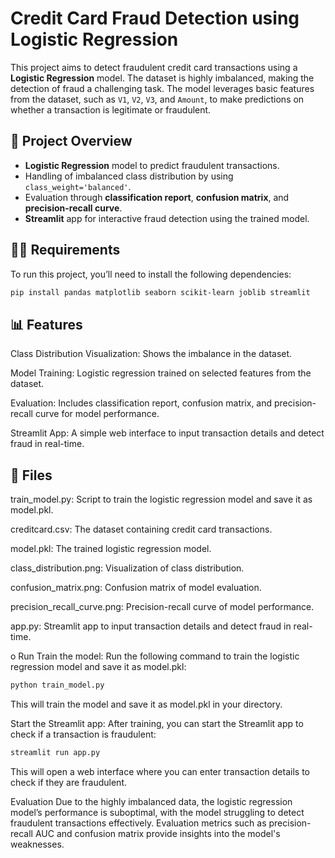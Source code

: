 # Credit Card Fraud Detection using Logistic Regression

This project aims to detect fraudulent credit card transactions using a **Logistic Regression** model. The dataset is highly imbalanced, making the detection of fraud a challenging task. The model leverages basic features from the dataset, such as `V1`, `V2`, `V3`, and `Amount`, to make predictions on whether a transaction is legitimate or fraudulent.

## 🚀 Project Overview

- **Logistic Regression** model to predict fraudulent transactions.
- Handling of imbalanced class distribution by using `class_weight='balanced'`.
- Evaluation through **classification report**, **confusion matrix**, and **precision-recall curve**.
- **Streamlit** app for interactive fraud detection using the trained model.

## 🧑‍💻 Requirements

To run this project, you’ll need to install the following dependencies:

```bash
pip install pandas matplotlib seaborn scikit-learn joblib streamlit
```

## 📊 Features

Class Distribution Visualization: Shows the imbalance in the dataset.

Model Training: Logistic regression trained on selected features from the dataset.

Evaluation: Includes classification report, confusion matrix, and precision-recall curve for model performance.

Streamlit App: A simple web interface to input transaction details and detect fraud in real-time.

## 📂 Files

train_model.py: Script to train the logistic regression model and save it as model.pkl.

creditcard.csv: The dataset containing credit card transactions.

model.pkl: The trained logistic regression model.

class_distribution.png: Visualization of class distribution.

confusion_matrix.png: Confusion matrix of model evaluation.

precision_recall_curve.png: Precision-recall curve of model performance.

app.py: Streamlit app to input transaction details and detect fraud in real-time.

o Run
Train the model: Run the following command to train the logistic regression model and save it as model.pkl:
```bash
python train_model.py
```
This will train the model and save it as model.pkl in your directory.

Start the Streamlit app: After training, you can start the Streamlit app to check if a transaction is fraudulent:

```bash
streamlit run app.py
```
This will open a web interface where you can enter transaction details to check if they are fraudulent.

 Evaluation
Due to the highly imbalanced data, the logistic regression model’s performance is suboptimal, with the model struggling to detect fraudulent transactions effectively. Evaluation metrics such as precision-recall AUC and confusion matrix provide insights into the model's weaknesses.
